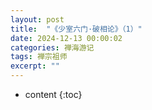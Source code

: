 ```yaml
---
layout: post
title:  "《少室六门·破相论》（1）"
date: 2024-12-13 00:00:02
categories: 禅海游记
tags: 禅宗祖师
excerpt: ""
---
```


* content
{:toc}

























